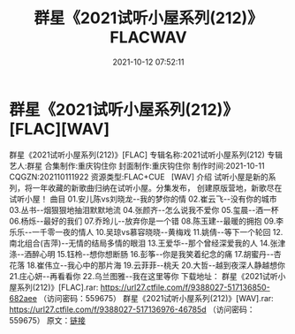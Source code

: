﻿---
title: 群星《2021试听小屋系列(212)》FLACWAV
date: 2021-10-12 07:52:11
categories: 新碟专辑、稀有等精品
tags: 华语中文
---
# 群星《2021试听小屋系列(212)》[FLAC][WAV]

群星《2021试听小屋系列(212)》[FLAC]
专辑名称:2021试听小屋系列(212)
专辑艺人:群星
合集制作:重庆钩住你
封面制作:重庆钩住你
制作时间:2021-10-11
CQGZN:202110111922
资源类型:FLAC+CUE   [WAV]
介绍
试听小屋是新的系列，将一年收藏的新歌曲归纳在试听小屋。分集发布，
创建原版营地，新歌尽在试听小屋！
曲目
01.安儿陈vs刘晓龙--我的梦你的情
02.崔云飞--没有你的城市
03.丛书--烟狠狠地抽泪默默地流
04.张颜齐--怎么说我不爱你
05.玺晨--酒一杯
06.杨烁--最好的我们
07.乔玲儿--放弃你是一个错
08.陈玉建--最暖的拥抱
09.李乐乐--一千零一夜的情人
10.吴琼vs慕容晓晓--黄梅戏
11.姚倩--等下一个轮回
12.南北组合(吉萍)--无情的结局多情的眼泪
13.王爱华--那个曾经深爱我的人
14.张津涤--酒醉心明
15.钰柃--想你想断肠
16.彭筝--你是我笑着纪念的痛
17.胡蜜丹--杏花落
18.崔伟立--我心中的那片海
19.云菲菲--桃夭
20.大哲--越到夜深人静越想你
21.庄心妍--再看看你
22.乌兰图雅--我在这里等你
下载地址：
群星《2021试听小屋系列(212)》[FLAC].rar: https://url27.ctfile.com/f/9388027-517136850-682aee
（访问密码：559675）
群星《2021试听小屋系列(212)》[WAV].rar: https://url27.ctfile.com/f/9388027-517136976-46785d
（访问密码：559675）
原文：[链接](https://blog.sina.com.cn/s/blog_1647c7e7601030ue3.html)